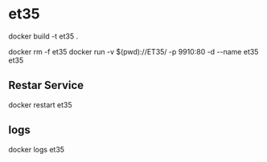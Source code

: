 # et35

docker build -t et35 .

docker rm -f et35
docker run -v $(pwd)://ET35/ -p 9910:80 -d --name et35 et35

## Restar Service

docker restart et35

## logs

docker logs et35
